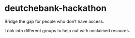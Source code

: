 # deutchebank-hackathon

Bridge the gap for people who don’t have access. 

Look into different groups to help out with unclaimed resoures.

